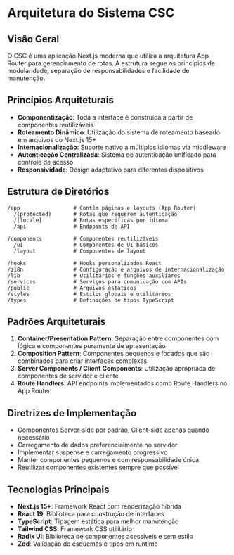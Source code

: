 # Arquitetura do Sistema CSC

## Visão Geral

O CSC é uma aplicação Next.js moderna que utiliza a arquitetura App Router para gerenciamento de rotas. A estrutura segue os princípios de modularidade, separação de responsabilidades e facilidade de manutenção.

## Princípios Arquiteturais

- **Componentização**: Toda a interface é construída a partir de componentes reutilizáveis
- **Roteamento Dinâmico**: Utilização do sistema de roteamento baseado em arquivos do Next.js 15+
- **Internacionalização**: Suporte nativo a múltiplos idiomas via middleware
- **Autenticação Centralizada**: Sistema de autenticação unificado para controle de acesso
- **Responsividade**: Design adaptativo para diferentes dispositivos

## Estrutura de Diretórios

```
/app                 # Contém páginas e layouts (App Router)
  /(protected)       # Rotas que requerem autenticação
  /[locale]          # Rotas específicas por idioma
  /api               # Endpoints de API
  
/components          # Componentes reutilizáveis
  /ui                # Componentes de UI básicos
  /layout            # Componentes de layout
  
/hooks               # Hooks personalizados React
/i18n                # Configuração e arquivos de internacionalização
/lib                 # Utilitários e funções auxiliares
/services            # Serviços para comunicação com APIs
/public              # Arquivos estáticos
/styles              # Estilos globais e utilitários
/types               # Definições de tipos TypeScript
```

## Padrões Arquiteturais

1. **Container/Presentation Pattern**: Separação entre componentes com lógica e componentes puramente de apresentação
2. **Composition Pattern**: Componentes pequenos e focados que são combinados para criar interfaces complexas
3. **Server Components / Client Components**: Utilização apropriada de componentes de servidor e cliente
4. **Route Handlers**: API endpoints implementados como Route Handlers no App Router

## Diretrizes de Implementação

- Componentes Server-side por padrão, Client-side apenas quando necessário
- Carregamento de dados preferencialmente no servidor
- Implementar suspense e carregamento progressivo
- Manter componentes pequenos e com responsabilidade única
- Reutilizar componentes existentes sempre que possível

## Tecnologias Principais

- **Next.js 15+**: Framework React com renderização híbrida
- **React 19**: Biblioteca para construção de interfaces
- **TypeScript**: Tipagem estática para melhor manutenção
- **Tailwind CSS**: Framework CSS utilitário
- **Radix UI**: Biblioteca de componentes acessíveis e sem estilo
- **Zod**: Validação de esquemas e tipos em runtime 